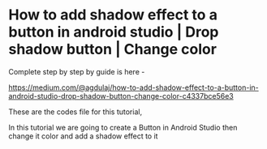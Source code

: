 # How to add shadow effect to a button in android studio | Drop shadow button | Change color
Complete step by step by guide is here - 

https://medium.com/@agdulaj/how-to-add-shadow-effect-to-a-button-in-android-studio-drop-shadow-button-change-color-c4337bce56e3

These are the codes file for this tutorial, 

In this tutorial we are going to create a Button in Android Studio then change it color and add a shadow effect to it

